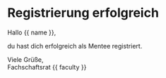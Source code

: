 # Registrierung erfolgreich

Hallo {{ name }},

du hast dich erfolgreich als Mentee registriert.

Viele Grüße,  
Fachschaftsrat {{ faculty }}